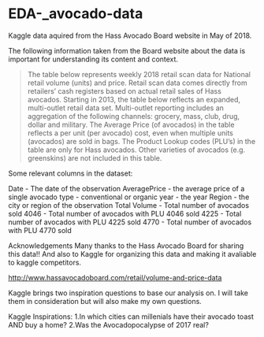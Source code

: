 # EDA-_avocado-data
Kaggle data aquired from the Hass Avocado Board website in May of 2018.

The following information taken from the Board website about the data is important for understanding its content and context.

> The table below represents weekly 2018 retail scan data for National retail volume (units) and price. Retail scan data comes directly from retailers’ cash registers based on actual retail sales of Hass avocados. Starting in 2013, the table below reflects an expanded, multi-outlet retail data set. Multi-outlet reporting includes an aggregation of the following channels: grocery, mass, club, drug, dollar and military. The Average Price (of avocados) in the table reflects a per unit (per avocado) cost, even when multiple units (avocados) are sold in bags. The Product Lookup codes (PLU’s) in the table are only for Hass avocados. Other varieties of avocados (e.g. greenskins) are not included in this table.

Some relevant columns in the dataset:

Date - The date of the observation
AveragePrice - the average price of a single avocado
type - conventional or organic
year - the year
Region - the city or region of the observation
Total Volume - Total number of avocados sold
4046 - Total number of avocados with PLU 4046 sold
4225 - Total number of avocados with PLU 4225 sold
4770 - Total number of avocados with PLU 4770 sold

Acknowledgements
Many thanks to the Hass Avocado Board for sharing this data!! And also to Kaggle for organizing this data and making it avaliable to kaggle competitors.

http://www.hassavocadoboard.com/retail/volume-and-price-data

Kaggle brings two inspiration questions to base our analysis on. I will take them in consideration but will also make my own questions.

Kaggle Inspirations:
1.In which cities can millenials have their avocado toast AND buy a home?
2.Was the Avocadopocalypse of 2017 real?

